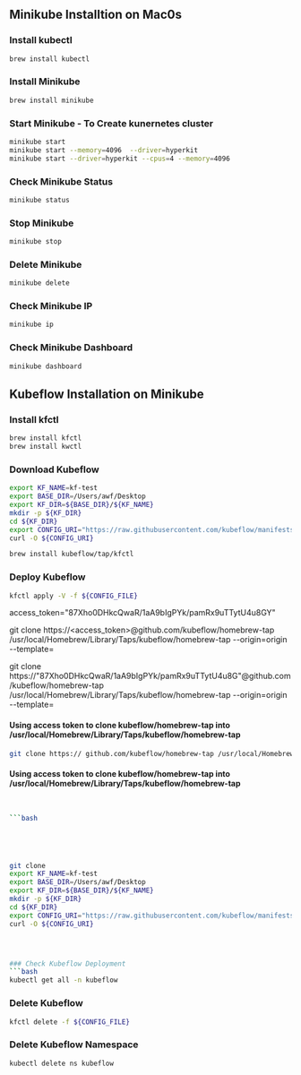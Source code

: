 
## Minikube Installtion on Mac0s

### Install kubectl
```bash
brew install kubectl
```

### Install Minikube
```bash
brew install minikube
```

### Start Minikube - To Create kunernetes cluster
```bash
minikube start
minikube start --memory=4096  --driver=hyperkit 
minikube start --driver=hyperkit --cpus=4 --memory=4096
```


### Check Minikube Status
```bash
minikube status
```

### Stop Minikube
```bash
minikube stop
```

### Delete Minikube
```bash
minikube delete
```

### Check Minikube IP
```bash
minikube ip
```

### Check Minikube Dashboard
```bash
minikube dashboard
```

## Kubeflow Installation on Minikube

### Install kfctl
```bash
brew install kfctl
brew install kwctl
```

### Download Kubeflow
```bash
export KF_NAME=kf-test
export BASE_DIR=/Users/awf/Desktop
export KF_DIR=${BASE_DIR}/${KF_NAME}
mkdir -p ${KF_DIR}
cd ${KF_DIR}
export CONFIG_URI="https://raw.githubusercontent.com/kubeflow/manifests/v1.0-branch/kfdef/kfctl_k8s_istio.v1.0.2.yaml"
curl -O ${CONFIG_URI}
```

```bash
brew install kubeflow/tap/kfctl
```


### Deploy Kubeflow
```bash
kfctl apply -V -f ${CONFIG_FILE}
```

access_token="87Xho0DHkcQwaR/1aA9bIgPYk/pamRx9uTTytU4u8GY"


git clone https://<access_token>@github.com/kubeflow/homebrew-tap /usr/local/Homebrew/Library/Taps/kubeflow/homebrew-tap --origin=origin --template=

git clone https://"87Xho0DHkcQwaR/1aA9bIgPYk/pamRx9uTTytU4u8G"@github.com/kubeflow/homebrew-tap /usr/local/Homebrew/Library/Taps/kubeflow/homebrew-tap --origin=origin --template=

#### Using access token to clone kubeflow/homebrew-tap into /usr/local/Homebrew/Library/Taps/kubeflow/homebrew-tap
```bash
git clone https:// github.com/kubeflow/homebrew-tap /usr/local/Homebrew/Library/Taps/kubeflow/homebrew-tap --origin=origin --template=
```

#### Using access token to clone kubeflow/homebrew-tap into /usr/local/Homebrew/Library/Taps/kubeflow/homebrew-tap
```bash


```bash





git clone 
export KF_NAME=kf-test
export BASE_DIR=/Users/awf/Desktop
export KF_DIR=${BASE_DIR}/${KF_NAME}
mkdir -p ${KF_DIR}
cd ${KF_DIR}
export CONFIG_URI="https://raw.githubusercontent.com/kubeflow/manifests/v1.0-branch/kfdef/kfctl_k8s_istio.v1.0.2.yaml"
curl -O ${CONFIG_URI}
```

```bash



### Check Kubeflow Deployment
```bash
kubectl get all -n kubeflow
```

### Delete Kubeflow
```bash
kfctl delete -f ${CONFIG_FILE}
```

### Delete Kubeflow Namespace
```bash
kubectl delete ns kubeflow
```



